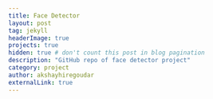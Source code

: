 ```yaml
---
title: Face Detector
layout: post
tag: jekyll
headerImage: true
projects: true
hidden: true # don't count this post in blog pagination
description: "GitHub repo of face detector project"
category: project
author: akshayhiregoudar
externalLink: true
---
```

